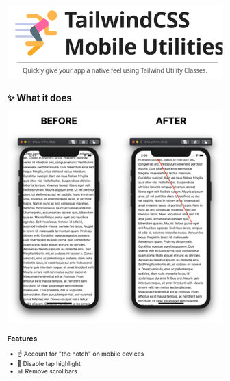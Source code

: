 <p align="center">
		<img src="./.github/logo.svg" width="600" alt="Logo">
	</a>
</p>


## ✨ What it does
![Mobile Preview](./.github/preview.jpg)
### Features
* ☝️ Account for "the notch" on mobile devices
* 🔦 Disable tap highlight
* 📊 Remove scrollbars